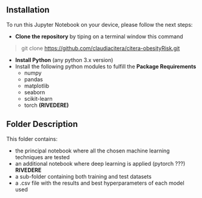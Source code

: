 ## Installation
To run this Jupyter Notebook on your device, please follow the next steps:
- **Clone the repository** by tiping on a terminal window this command
> git clone https://github.com/claudiacitera/citera-obesityRisk.git
- **Install Python** (any python 3.x version) 
- Install the following python modules to fulfill the **Package Requirements**
    - numpy
    - pandas 
    - matplotlib 
    - seaborn
    - scikit-learn 
    - torch **(RIVEDERE)**

## Folder Description 
This folder contains:
- the principal notebook where all the chosen machine learning techniques are tested
- an additional notebook where deep learning is applied (pytorch ???) **RIVEDERE**
- a sub-folder containing both training and test datasets
- a .csv file with the results and best hyperparameters of each model used